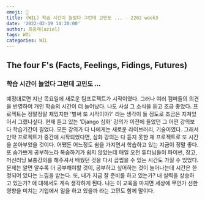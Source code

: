 ```yaml
---
emoji: 🐩
title: (WIL) 학습 시간이 늘었다 그런데 고민도 ... - 2202 week3
date: '2022-02-19 14:30:00'
author: 최중재(aziel)
tags: WIL
categories: WIL
---
```


## The four F's (Facts, Feelings, Fidings, Futures)

### 학습 시간이 늘었다 그런데 고민도 ...

예정대로면 지난 목요일에 새로운 팀프로젝트가 시작이였다. 그러나 여러 캠퍼들의 의견을 반영하여 개인 학습의 시간이 더 늘어났다. 나도 사실 그 소식을 듣고 조금 좋았다. 프로젝트는 정말정말 재밌지만 '벌써 또 시작이야?' 라는 생각이 들 정도로 조금은 지쳐있어서 그랬나싶다. 현재 듣고 있는 'Django 심화' 강의가 이전에 들었던 그 어떤 강의보다 학습기간이 길었다. 모든 강의가 다 나에게는 새로운 라이브러리, 기술이였다. 그래서 만약 프로젝트가 중간에 시작되었다면, 심화 강의는 다 듣지 못한 채 프로젝트로 또 시간을 쏟아부었을 것이다. 어쨌든 어느정도 쉼을 가지면서 학습하고 있는 지금이 정말 좋다. 또 숨가쁘게 공부하느라 복습하기가 쉽지 않았는데 매일 오전 튜터님들이 파이썬, 장고, 머신러닝 보충강의를 해주셔서 배웠던 것을 다시 곱씹을 수 있는 시간도 가질 수 있었다. 문제는 알면 알수록 더 공부해야할 것이, 공부하고 싶어하는 것이 늘어나는데 시간은 한정되어 있다는 느낌을 받는다. 또, 내가 지금 잘 준비를 하고 있는가? 내 실력을 상승하고 있는가? 에 대해서도 계속 생각하게 된다. 나는 이 교육을 마치면 세상에 무언가 선한 영향을 미치는 기업에서 일을 하고 있을까 라는 고민도 함께 말이다.

```toc

```
